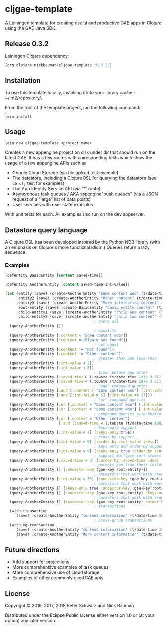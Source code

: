 # cljgae-template

A Leiningen template for creating useful and productive GAE apps in Clojure 
using the GAE Java SDK.

## Release 0.3.2

Leiningen Clojars dependency:

```clojure
[org.clojars.nickbauman/cljgae-template "0.3.2"]
```

## Installation

To use this template locally, installing it into your library cache - ~/.m2/repository/. 

From the root of the template project, run the following command:

```shell
lein install
````

## Usage

    lein new cljgae-template <project name>

Creates a new appengine project on disk under dir <project name> that should run
on the latest GAE. It has a few routes with corresponding tests which show the 
usage of a few appengine APIs such as 

* Google Cloud Storage (via file upload test example)
* The datastore, including a Clojure DSL for querying the datastore (see 
  `db.clj` test for examples)
* The App Identity Service API (via "/" route) 
* Asyncronous task queues / AKA appengine"push queues" (via a JSON request of 
  a "large" list of data points)
* User services with user state examples

With unit tests for each. All examples also run on the dev appserver.

## Datastore query language

A Clojure DSL has been developed inspired by the Python NDB library (with an 
emphasis on Clojure's more functional idiom.) Queries return a lazy sequence.

### Examples

```clojure
(defentity BasicEntity [content saved-time])

(defentity AnotherEntity [content saved-time int-value])

(let [entity (save! (create-AnotherEntity "Some content woo" (t/date-time 1980 3 5) 6))
      entity2 (save! (create-AnotherEntity "Other content" (t/date-time 1984 10 12) 91))
      entity3 (save! (create-AnotherEntity "More interesting content" (t/date-time 1984 10 12) 17))
      root-entity (save! (create-BasicEntity "basic entity content" (t/date-time 2015 6 8)))
      child-entity1 (save! (create-AnotherEntity "child one content" (t/date-time 2016 12 10) 33) (gae-key root-entity))
      child-entity2 (save! (create-AnotherEntity "child two content" (t/date-time 2016 12 10) 44) (gae-key root-entity))]   
                                        ; query all
  (query-AnotherEntity [])
                                        ; equality
  (query-AnotherEntity [:content = "Some content woo"])
  (query-AnotherEntity [:content = "Blearg not found"])
                                        ; not equal
  (query-AnotherEntity [:content != "Not found"])
  (query-AnotherEntity [:content != "Other content"])
                                        ; greater-than and less-than
  (query-AnotherEntity [:int-value < 7])
  (query-AnotherEntity [:int-value < 5])
                                        ; time: before and after
  (query-AnotherEntity [:saved-time > (.toDate (t/date-time 1979 3 5))])
  (query-AnotherEntity [:saved-time < (.toDate (t/date-time 1979 3 5))])
                                        ; "and" compound queries
  (query-AnotherEntity [:and [:content = "Some content woo"] [:int-value > 5]])
  (query-AnotherEntity [:and [:int-value > 5] [:int-value <= 17]])
                                        ; "or" compound queries
  (query-AnotherEntity [:or [:content = "Some content woo"] [:int-value < 5]])
  (query-AnotherEntity [:or [:content = "Some content woo"] [:int-value > 5]])
                                        ; compound queries with nested compound predicates
  (query-AnotherEntity [:or [:content = "Other content"] 
                        [:and [:saved-time < (.toDate (t/date-time 1983 3 5))] [:int-value = 6]]])
                                        ; keys-only support
  (query-AnotherEntity [:int-value < 7] [:keys-only true])
                                        ; order-by support
  (query-AnotherEntity [:int-value > 0] [:order-by :int-value :desc])
                                        ; keys only and order-by support together 
  (query-AnotherEntity [:int-value > 0] [:keys-only true :order-by :int-value :desc])
                                        ; support multiple sort orders (with keys-only, too)
  (query-AnotherEntity [:saved-time > 0] [:order-by :saved-time :desc :int-value :asc :keys-only true])
                                        ; parents can find their children
  (query-AnotherEntity [] [:ancestor-key (gae-key root-entity)])
                                        ; ancestors that work with predicates
  (query-AnotherEntity [:int-value > 33] [:ancestor-key (gae-key root-entity)])
                                        ; ancestors that work with keys-only support
  (query-AnotherEntity [] [:keys-only true :ancestor-key (gae-key root-entity)])
  (query-AnotherEntity [] [:ancestor-key (gae-key root-entity) :keys-only true])
                                        ; ancestors that work with order-by
  (query-AnotherEntity [] [:ancestor-key (gae-key root-entity) :order-by :int-value :desc])
                                        ; transactions
  (with-transaction
     (save! (create-AnotherEntity "Content information" (t/date-time 1984 10 12) 201)))
                                        ; Cross-group transactions
  (with-xg-transaction
     (save! (create-AnotherEntity "Content information" (t/date-time 1984 10 12) 6001))
     (save! (create-AnotherEntity "More content information" (t/date-time 1984 10 12) 6002))))
```

## Future directions

* Add support for projections
* More comprehensive examples of task queues
* More comprehensive use of cloud storage
* Examples of other commonly used GAE apis

## License

Copyright © 2016, 2017, 2018 Peter Schwarz and Nick Bauman

Distributed under the Eclipse Public License either version 1.0 or (at your 
option) any later version.
